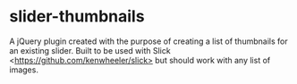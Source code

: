# slider-thumbnails
A jQuery plugin created with the purpose of creating a list of thumbnails for an existing slider. Built to be used with Slick &lt;https://github.com/kenwheeler/slick> but should work with any list of images.
